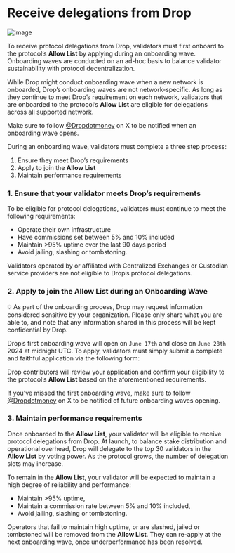 # Receive delegations from Drop
![image](https://github.com/hadronlabs-org/drop-docs/assets/103267218/b1fdd58e-408b-4d3d-96fd-c3f66f2cf50d)

To receive protocol delegations from Drop, validators must first onboard to the protocol’s **Allow List** by applying during an onboarding wave. Onboarding waves are conducted on an ad-hoc basis to balance validator sustainability with protocol decentralization.

While Drop might conduct onboarding wave when a new network is onboarded, Drop’s onboarding waves are not network-specific. As long as they continue to meet Drop’s requirement on each network, validators that are onboarded to the protocol’s **Allow List** are eligible for delegations across all supported network. 

Make sure to follow [@Dropdotmoney](https://x.com/dropdotmoney) on X to be notified when an onboarding wave opens. 

During an onboarding wave, validators must complete a three step process:

1. Ensure they meet Drop’s requirements
2. Apply to join the **Allow List**
3. Maintain performance requirements 

### 1. Ensure that your validator meets Drop’s requirements

To be eligible for protocol delegations, validators must continue to meet the following requirements:

- Operate their own infrastructure
- Have commissions set between 5% and 10% included
- Maintain >95% uptime over the last 90 days period
- Avoid jailing, slashing or tombstoning.

Validators operated by or affiliated with Centralized Exchanges or Custodian service providers are not eligible to Drop’s protocol delegations. 

### 2. Apply to join the **Allow List** during an Onboarding Wave

<aside>
💡 As part of the onboarding process, Drop may request information considered sensitive by your organization. Please only share what you are able to, and note that any information shared in this process will be kept confidential by Drop.

</aside>

Drop’s first onboarding wave will open on `June 17th` and close on `June 28th` 2024 at midnight UTC. To apply, validators must simply submit a complete and faithful application via the following form:

[](https://forms.gle/wYdAj5zUjjAWQc7Z7)

Drop contributors will review your application and confirm your eligibility to the protocol’s **Allow List** based on the aforementioned requirements.

If you’ve missed the first onboarding wave, make sure to follow [@Dropdotmoney](https://x.com/dropdotmoney) on X to be notified of future onboarding waves opening. 

### 3. Maintain performance requirements

Once onboarded to the **Allow List**, your validator will be eligible to receive protocol delegations from Drop. At launch, to balance stake distribution and operational overhead, Drop will delegate to the top 30 validators in the **Allow List** by voting power. As the protocol grows, the number of delegation slots may increase. 

To remain in the **Allow List**, your validator will be expected to maintain a high degree of reliability and performance:

- Maintain >95% uptime,
- Maintain a commission rate between 5% and 10% included,
- Avoid jailing, slashing or tombstoning.

Operators that fail to maintain high uptime, or are slashed, jailed or tombstoned will be removed from the **Allow List**. They can re-apply at the next onboarding wave, once underperformance has been resolved.
